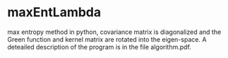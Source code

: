 # maxEntLambda
max entropy method in python, covariance matrix is diagonalized and the Green function and kernel matrix are rotated into the eigen-space.
A deteailed description of the program is in the file algorithm.pdf. 
